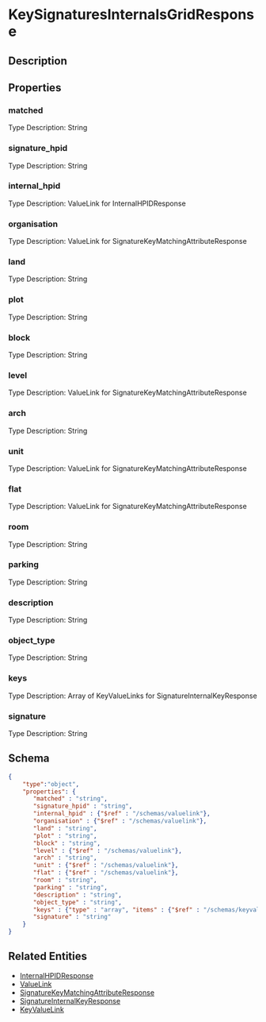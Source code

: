 # KeySignaturesInternalsGridResponse
## Description

## Properties
### matched


Type Description: String
### signature_hpid


Type Description: String
### internal_hpid


Type Description: ValueLink for InternalHPIDResponse
### organisation


Type Description: ValueLink for SignatureKeyMatchingAttributeResponse
### land


Type Description: String
### plot


Type Description: String
### block


Type Description: String
### level


Type Description: ValueLink for SignatureKeyMatchingAttributeResponse
### arch


Type Description: String
### unit


Type Description: ValueLink for SignatureKeyMatchingAttributeResponse
### flat


Type Description: ValueLink for SignatureKeyMatchingAttributeResponse
### room


Type Description: String
### parking


Type Description: String
### description


Type Description: String
### object_type


Type Description: String
### keys


Type Description: Array of KeyValueLinks for SignatureInternalKeyResponse
### signature


Type Description: String

## Schema
```json
{
    "type":"object",
    "properties": {
       "matched" : "string",
       "signature_hpid" : "string",
       "internal_hpid" : {"$ref" : "/schemas/valuelink"},
       "organisation" : {"$ref" : "/schemas/valuelink"},
       "land" : "string",
       "plot" : "string",
       "block" : "string",
       "level" : {"$ref" : "/schemas/valuelink"},
       "arch" : "string",
       "unit" : {"$ref" : "/schemas/valuelink"},
       "flat" : {"$ref" : "/schemas/valuelink"},
       "room" : "string",
       "parking" : "string",
       "description" : "string",
       "object_type" : "string",
       "keys" : {"type" : "array", "items" : {"$ref" : "/schemas/keyvaluelink"}},
       "signature" : "string"
    }
}
```

## Related Entities
- [InternalHPIDResponse](InternalHPIDResponse.md)
- [ValueLink](ValueLink.md)
- [SignatureKeyMatchingAttributeResponse](SignatureKeyMatchingAttributeResponse.md)
- [SignatureInternalKeyResponse](SignatureInternalKeyResponse.md)
- [KeyValueLink](KeyValueLink.md)

